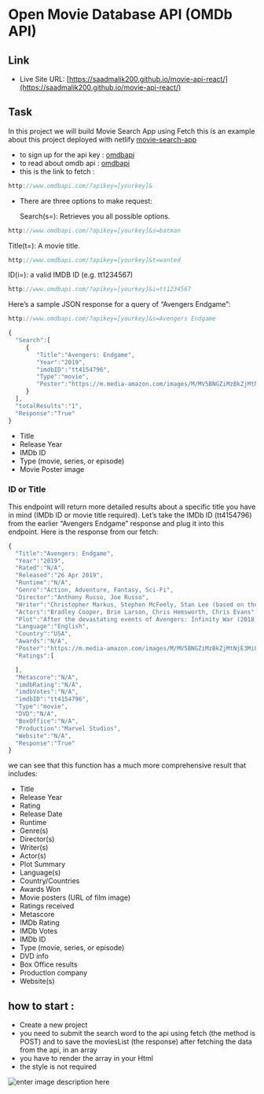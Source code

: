 # Open Movie Database API (OMDb API)

## Link

- Live Site URL: [https://saadmalik200.github.io/movie-api-react/](https://saadmalik200.github.io/movie-api-react/)

## Task

In this project we will build Movie Search App using Fetch
this is an example about this project deployed with netlify
[movie-search-app](https://compassionate-stonebraker-36a5b5.netlify.app/)

- to sign up for the api key : [omdbapi](https://www.omdbapi.com/apikey.aspx)
- to read about omdb api : [omdbapi](http://www.omdbapi.com/)
- this is the link to fetch :

```javascript
http://www.omdbapi.com/?apikey=[yourkey]&
```

- There are three options to make request:

  Search(s=): Retrieves you all possible options.

```javascript
http://www.omdbapi.com/?apikey=[yourkey]&s=batman
```

Title(t=): A movie title.

```javascript
http://www.omdbapi.com/?apikey=[yourkey]&t=wanted
```

ID(i=): a valid IMDB ID (e.g. tt1234567)

```javascript
http://www.omdbapi.com/?apikey=[yourkey]&i=tt1234567
```

Here’s a sample JSON response for a query of “Avengers Endgame”:

```javascript
http://www.omdbapi.com/?apikey=[yourkey]&s=Avengers Endgame
```

```javascript
{
  "Search":[
     {
        "Title":"Avengers: Endgame",
        "Year":"2019",
        "imdbID":"tt4154796",
        "Type":"movie",
        "Poster":"https://m.media-amazon.com/images/M/MV5BNGZiMzBkZjMtNjE3Mi00MWNlLWIyYjItYTk3MjY0Yjg5ODZkXkEyXkFqcGdeQXVyNDg4NjY5OTQ@._V1_SX300.jpg"
     }
  ],
  "totalResults":"1",
  "Response":"True"
}
```

- Title
- Release Year
- IMDb ID
- Type (movie, series, or episode)
- Movie Poster image

### ID or Title

This endpoint will return more detailed results about a specific title you have in mind (IMDb ID or movie title required).
Let’s take the IMDb ID (tt4154796) from the earlier “Avengers Endgame” response and plug it into this endpoint. Here is the response from our fetch:

```javascript
{
  "Title":"Avengers: Endgame",
  "Year":"2019",
  "Rated":"N/A",
  "Released":"26 Apr 2019",
  "Runtime":"N/A",
  "Genre":"Action, Adventure, Fantasy, Sci-Fi",
  "Director":"Anthony Russo, Joe Russo",
  "Writer":"Christopher Markus, Stephen McFeely, Stan Lee (based on the Marvel comics by), Jack Kirby (based on the Marvel comics by), Jim Starlin (comic book)",
  "Actors":"Bradley Cooper, Brie Larson, Chris Hemsworth, Chris Evans",
  "Plot":"After the devastating events of Avengers: Infinity War (2018), the universe is in ruins. With the help of remaining allies, the Avengers assemble once more in order to undo Thanos' actions and restore order to the universe.",
  "Language":"English",
  "Country":"USA",
  "Awards":"N/A",
  "Poster":"https://m.media-amazon.com/images/M/MV5BNGZiMzBkZjMtNjE3Mi00MWNlLWIyYjItYTk3MjY0Yjg5ODZkXkEyXkFqcGdeQXVyNDg4NjY5OTQ@._V1_SX300.jpg",
  "Ratings":[

  ],
  "Metascore":"N/A",
  "imdbRating":"N/A",
  "imdbVotes":"N/A",
  "imdbID":"tt4154796",
  "Type":"movie",
  "DVD":"N/A",
  "BoxOffice":"N/A",
  "Production":"Marvel Studios",
  "Website":"N/A",
  "Response":"True"
}

```

we can see that this function has a much more comprehensive result that includes:

- Title
- Release Year
- Rating
- Release Date
- Runtime
- Genre(s)
- Director(s)
- Writer(s)
- Actor(s)
- Plot Summary
- Language(s)
- Country/Countries
- Awards Won
- Movie posters (URL of film image)
- Ratings received
- Metascore
- IMDb Rating
- IMDb Votes
- IMDb ID
- Type (movie, series, or episode)
- DVD info
- Box Office results
- Production company
- Website(s)

## how to start :

- Create a new project
- you need to submit the search word to the api using fetch (the method is POST) and to save the moviesList (the response) after fetching the data from the api, in an array
- you have to render the array in your Html
- the style is not required

![enter image description here](https://drscdn.500px.org/photo/1021917306/m=900/v2?sig=2c4b4b9b6f9005ccb25a5794a89d97243f12ac6bc9fa22eb393a664c0e9c52fe)

